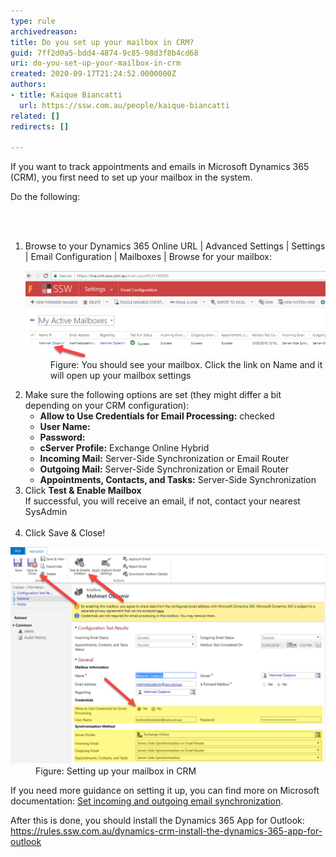 ```yaml
---
type: rule
archivedreason: 
title: Do you set up your mailbox in CRM?
guid: 7ff2d0a5-bdd4-4874-9c85-98d3f8b4cd68
uri: do-you-set-up-your-mailbox-in-crm
created: 2020-09-17T21:24:52.0000000Z
authors:
- title: Kaique Biancatti
  url: https://ssw.com.au/people/kaique-biancatti
related: []
redirects: []

---
```



<p class="ssw15-rteElement-P">If you want to track appointments and emails in Microsoft Dynamics 365 (CRM), you first need to set up your mailbox in the system.<br></p><p class="ssw15-rteElement-P">​Do the following:​​​​<br></p>
<br><excerpt class='endintro'></excerpt><br>
<ol><li>Browse to your Dynamics 365 Online URL | Advanced Settings | Settings | Email Configuration | Mailboxes | Browse for your mailbox:
   <dl class="image"><dt><img src="crm-open-meilbox-settings.png" alt="crm-open-meilbox-settings.png" style="width:750px;" /></dt><dd>Figure: You should see your mailbox. Click the link on Name and it will open up your mailbox settings<br></dd></dl></li><li>Make sure the following options are set (they might differ a bit depending on your CRM configuration): 
      <ul><li><b>Allow to Use Credentials for Email Processing:</b> checked</li><li><b>User Name:</b> <YourUserName@yourcompany.com></li><li><b>Password:</b> <YourPassword></li><li><b>cServer Profile:</b> Exchange Online Hybrid</li><li><b>Incoming Mail:</b> Server-Side Synchronization or Email Router</li><li><b>Outgoing Mail:</b> Server-Side Synchronization or Email Router</li><li><b>Appointments, Contacts, and Tasks:</b> Server-Side Synchronization</li></ul></li><li>Click <b>Test & Enable Mailbox</b><br>If successful, you will receive an email, if not, contact your nearest SysAdmin<br><br></li><li>Click Save & Close!</li></ol><dl class="image"><dt>
      <img src="setup-mailbox-crm.png" alt="setup-mailbox-crm.png" style="width:750px;" />
   </dt><dd>Figure: Setting up your mailbox in CRM<br></dd></dl><p>If you need more guidance on setting it up, you can find more on Microsoft documentation: <a href="https://docs.microsoft.com/en-us/dynamics365/customerengagement/on-premises/admin/set-incoming-outgoing-email-synchronization">Set incoming and outgoing email synchronization</a>.</p><p>After this is done, you should install the Dynamics 365 App for Outlook: <a href="/_layouts/15/FIXUPREDIRECT.ASPX?WebId=3dfc0e07-e23a-4cbb-aac2-e778b71166a2&TermSetId=07da3ddf-0924-4cd2-a6d4-a4809ae20160&TermId=31d6b133-8ed2-4ef4-b0b8-33bfebd85d10">https://rules.ssw.com.au/dynamics-crm-install-the-dynamics-365-app-for-outlook</a><br></p>


